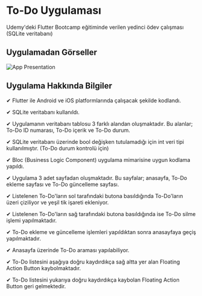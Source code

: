 # To-Do Uygulaması

Udemy'deki Flutter Bootcamp eğitiminde verilen yedinci ödev çalışması (SQLite veritabanı)

## Uygulamadan Görseller

![App Presentation](https://github.com/abdullah-aydogan/flutter-todo-app/assets/117303457/025056c4-701d-4a86-b06e-a22ad802b2f0)

## Uygulama Hakkında Bilgiler

✔ Flutter ile Android ve iOS platformlarında çalışacak şekilde kodlandı.

✔ SQLite veritabanı kullanıldı.

✔ Uygulamanın veritabanı tablosu 3 farklı alandan oluşmaktadır. Bu alanlar; To-Do ID numarası, To-Do içerik ve To-Do durum.

✔ SQLite veritabanı üzerinde bool değişken tutulamadığı için int veri tipi kullanılmıştır. (To-Do durum kontrolü için)

✔ Bloc (Business Logic Component) uygulama mimarisine uygun kodlama yapıldı.

✔ Uygulama 3 adet sayfadan oluşmaktadır. Bu sayfalar; anasayfa, To-Do ekleme sayfası ve To-Do güncelleme sayfası.

✔ Listelenen To-Do'ların sol tarafındaki butona basıldığında To-Do'ların üzeri çiziliyor ve yeşil tik işareti ekleniyor.

✔ Listelenen To-Do'ların sağ tarafındaki butona basıldığında ise To-Do silme işlemi yapılmaktadır.

✔ To-Do ekleme ve güncelleme işlemleri yapıldıktan sonra anasayfaya geçiş yapılmaktadır.

✔ Anasayfa üzerinde To-Do araması yapılabiliyor.

✔ To-Do listesini aşağıya doğru kaydırdıkça sağ altta yer alan Floating Action Button kaybolmaktadır.

✔ To-Do listesini yukarıya doğru kaydırdıkça kaybolan Floating Action Button geri gelmektedir.
